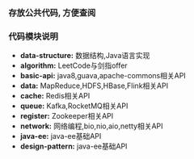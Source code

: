 ### 存放公共代码, 方便查阅

### 代码模块说明
- **data-structure:** 数据结构,Java语言实现
- **algorithm:** LeetCode与剑指offer
- **basic-api:** java8,guava,apache-commons相关API   
- **data:** MapReduce,HDFS,HBase,Flink相关API
- **cache:** Redis相关API  
- **queue:** Kafka,RocketMQ相关API
- **register:** Zookeeper相关API
- **network:** 网络编程,bio,nio,aio,netty相关API
- **java-ee:** java-ee基础API
- **design-pattern:** java-ee基础API
